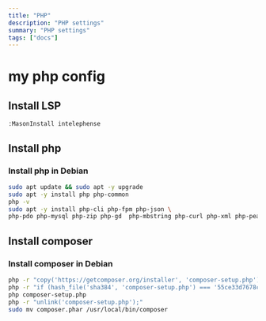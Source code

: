 ```yaml
---
title: "PHP"
description: "PHP settings"
summary: "PHP settings"
tags: ["docs"]
---
```


# my php config

## Install LSP

```vim
:MasonInstall intelephense
```

## Install php

### Install php in Debian

```bash
sudo apt update && sudo apt -y upgrade
sudo apt -y install php php-common
php -v
sudo apt -y install php-cli php-fpm php-json \
php-pdo php-mysql php-zip php-gd  php-mbstring php-curl php-xml php-pear php-bcmath
```

## Install composer

### Install composer in Debian

```bash
php -r "copy('https://getcomposer.org/installer', 'composer-setup.php');"
php -r "if (hash_file('sha384', 'composer-setup.php') === '55ce33d7678c5a611085589f1f3ddf8b3c52d662cd01d4ba75c0ee0459970c2200a51f492d557530c71c15d8dba01eae') { echo 'Installer verified'; } else { echo 'Installer corrupt'; unlink('composer-setup.php'); } echo PHP_EOL;"
php composer-setup.php
php -r "unlink('composer-setup.php');"
sudo mv composer.phar /usr/local/bin/composer
```
